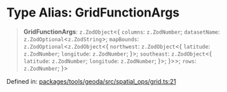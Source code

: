 # Type Alias: GridFunctionArgs

> **GridFunctionArgs**: `z.ZodObject`\<\{ `columns`: `z.ZodNumber`; `datasetName`: `z.ZodOptional`\<`z.ZodString`\>; `mapBounds`: `z.ZodOptional`\<`z.ZodObject`\<\{ `northwest`: `z.ZodObject`\<\{ `latitude`: `z.ZodNumber`; `longitude`: `z.ZodNumber`; \}\>; `southeast`: `z.ZodObject`\<\{ `latitude`: `z.ZodNumber`; `longitude`: `z.ZodNumber`; \}\>; \}\>\>; `rows`: `z.ZodNumber`; \}\>

Defined in: [packages/tools/geoda/src/spatial\_ops/grid.ts:21](https://github.com/GeoDaCenter/openassistant/blob/bc4037be52d89829440fcc4aaa1010be73719d16/packages/tools/geoda/src/spatial_ops/grid.ts#L21)

